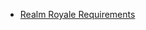 * [Realm Royale Requirements](https://github.com/RRHelpSquad/Helpdesk/wiki/Realm-Royale-Requirements)